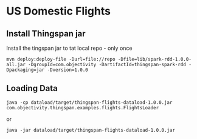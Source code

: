 # US Domestic Flights

## Install Thingspan jar
Install the tingspan jar to tat local repo - only once
	
	mvn deploy:deploy-file -Durl=file://repo -Dfile=lib/spark-rdd-1.0.0-all.jar -DgroupId=com.objectivity -DartifactId=thingspan-spark-rdd -Dpackaging=jar -Dversion=1.0.0

## Loading Data

	java -cp dataload/target/thingspan-flights-dataload-1.0.0.jar com.objectivity.thingspan.examples.flights.FlightsLoader 
	
or

	java -jar dataload/target/thingspan-flights-dataload-1.0.0.jar


